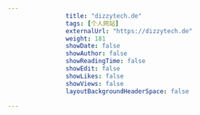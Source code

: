---
                title: "dizzytech.de"
                tags: [个人网站]
                externalUrl: "https://dizzytech.de"
                weight: 181
                showDate: false
                showAuthor: false
                showReadingTime: false
                showEdit: false
                showLikes: false
                showViews: false
                layoutBackgroundHeaderSpace: false
                ---

